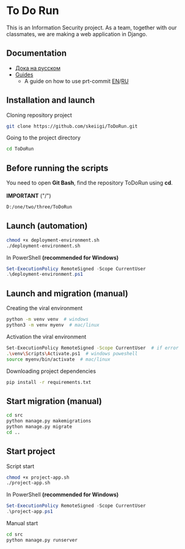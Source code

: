 # To Do Run

This is an Information Security project. As a team, together with our classmates, we are making a web application in Django.

## Documentation

- [Дока на русском](./docs/README.ru.md)
- [Guides](./docs/)
  - A guide on how to use prt-commit [EN](./docs/pre-commit/PRE-COMMIT.en.md)/[RU](./docs/pre-commit/PRE-COMMIT.ru.md)

## Installation and launch

Cloning repository project

```bash
git clone https://github.com/skeiigi/ToDoRun.git
```

Going to the project directory

```bash
cd ToDoRun
```

## Before running the scripts

You need to open  **Git Bash**, find the repository ToDoRun using **cd**.
<br><br>**IMPORTANT** ("/")<br>
```bash
D:/one/two/three/ToDoRun
```


## Launch (automation)

```bash
chmod +x deployment-environment.sh
./deployment-environment.sh
```

In PowerShell __(recommended for Windows)__

```powershell
Set-ExecutionPolicy RemoteSigned -Scope CurrentUser
.\deployment-environment.ps1
```

## Launch and migration (manual)

Creating the viral environment

```bash
python -m venv venv  # windows
python3 -m venv myenv  # mac/linux
```

Activation the viral environment

```bash
Set-ExecutionPolicy RemoteSigned -Scope CurrentUser  # if error
.\venv\Scripts\Activate.ps1  # windows poweshell
source myenv/bin/activate  # mac/linux
```

Downloading project dependencies

```bash
pip install -r requirements.txt
```

## Start migration (manual)

```bash
cd src
python manage.py makemigrations
python manage.py migrate
cd ..
```

## Start project

Script start

```bash
chmod +x project-app.sh
./project-app.sh
```

In PowerShell __(recommended for Windows)__

```powershell
Set-ExecutionPolicy RemoteSigned -Scope CurrentUser
.\project-app.ps1
```

Manual start

```bash
cd src
python manage.py runserver
```
